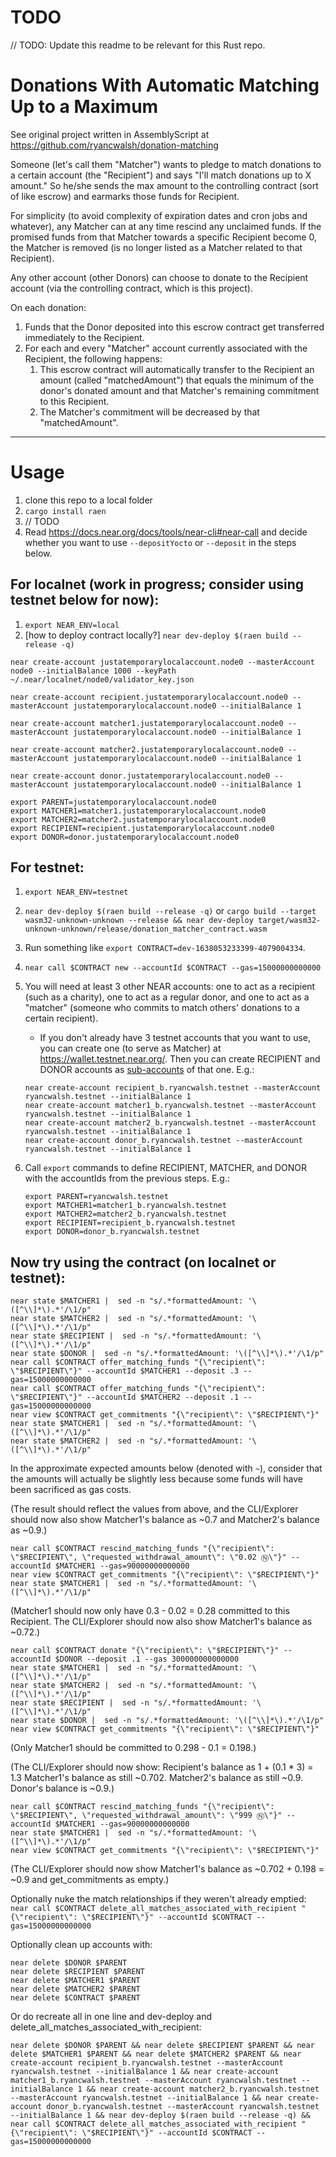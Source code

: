 # TODO

// TODO: Update this readme to be relevant for this Rust repo.

# Donations With Automatic Matching Up to a Maximum

See original project written in AssemblyScript at https://github.com/ryancwalsh/donation-matching

Someone (let's call them "Matcher") wants to pledge to match donations to a certain account (the "Recipient") and says "I'll match donations up to X amount." So he/she sends the max amount to the controlling contract (sort of like escrow) and earmarks those funds for Recipient.

For simplicity (to avoid complexity of expiration dates and cron jobs and whatever), any Matcher can at any time rescind any unclaimed funds. If the promised funds from that Matcher towards a specific Recipient become 0, the Matcher is removed (is no longer listed as a Matcher related to that Recipient).

Any other account (other Donors) can choose to donate to the Recipient account (via the controlling contract, which is this project).

On each donation:

1. Funds that the Donor deposited into this escrow contract get transferred immediately to the Recipient.
1. For each and every "Matcher" account currently associated with the Recipient, the following happens:
   1. This escrow contract will automatically transfer to the Recipient an amount (called "matchedAmount") that equals the minimum of the donor's donated amount and that Matcher's remaining commitment to this Recipient.
   1. The Matcher's commitment will be decreased by that "matchedAmount".

---

# Usage

1. clone this repo to a local folder
1. `cargo install raen`
1. // TODO
1. Read https://docs.near.org/docs/tools/near-cli#near-call and decide whether you want to use `--depositYocto` or `--deposit` in the steps below.

## For localnet (work in progress; consider using testnet below for now):

1. `export NEAR_ENV=local`
1. [how to deploy contract locally?] `near dev-deploy $(raen build --release -q)`

```
near create-account justatemporarylocalaccount.node0 --masterAccount node0 --initialBalance 1000 --keyPath ~/.near/localnet/node0/validator_key.json

near create-account recipient.justatemporarylocalaccount.node0 --masterAccount justatemporarylocalaccount.node0 --initialBalance 1

near create-account matcher1.justatemporarylocalaccount.node0 --masterAccount justatemporarylocalaccount.node0 --initialBalance 1

near create-account matcher2.justatemporarylocalaccount.node0 --masterAccount justatemporarylocalaccount.node0 --initialBalance 1

near create-account donor.justatemporarylocalaccount.node0 --masterAccount justatemporarylocalaccount.node0 --initialBalance 1

export PARENT=justatemporarylocalaccount.node0
export MATCHER1=matcher1.justatemporarylocalaccount.node0
export MATCHER2=matcher2.justatemporarylocalaccount.node0
export RECIPIENT=recipient.justatemporarylocalaccount.node0
export DONOR=donor.justatemporarylocalaccount.node0
```

## For testnet:

1. `export NEAR_ENV=testnet`
1. `near dev-deploy $(raen build --release -q)` or `cargo build --target wasm32-unknown-unknown --release && near dev-deploy target/wasm32-unknown-unknown/release/donation_matcher_contract.wasm`
1. Run something like `export CONTRACT=dev-1638053233399-4079004334`.
1. `near call $CONTRACT new --accountId $CONTRACT --gas=15000000000000`
1. You will need at least 3 other NEAR accounts: one to act as a recipient (such as a charity), one to act as a regular donor, and one to act as a "matcher" (someone who commits to match others' donations to a certain recipient).

   - If you don't already have 3 testnet accounts that you want to use, you can create one (to serve as Matcher) at https://wallet.testnet.near.org/. Then you can create RECIPIENT and DONOR accounts as [sub-accounts](https://docs.near.org/docs/tools/near-cli#near-create-account) of that one. E.g.:

   ```
   near create-account recipient_b.ryancwalsh.testnet --masterAccount ryancwalsh.testnet --initialBalance 1
   near create-account matcher1_b.ryancwalsh.testnet --masterAccount ryancwalsh.testnet --initialBalance 1
   near create-account matcher2_b.ryancwalsh.testnet --masterAccount ryancwalsh.testnet --initialBalance 1
   near create-account donor_b.ryancwalsh.testnet --masterAccount ryancwalsh.testnet --initialBalance 1
   ```

1. Call `export` commands to define RECIPIENT, MATCHER, and DONOR with the accountIds from the previous steps. E.g.:

   ```
   export PARENT=ryancwalsh.testnet
   export MATCHER1=matcher1_b.ryancwalsh.testnet
   export MATCHER2=matcher2_b.ryancwalsh.testnet
   export RECIPIENT=recipient_b.ryancwalsh.testnet
   export DONOR=donor_b.ryancwalsh.testnet
   ```

## Now try using the contract (on localnet or testnet):

```
near state $MATCHER1 |  sed -n "s/.*formattedAmount: '\([^\\]*\).*'/\1/p"
near state $MATCHER2 |  sed -n "s/.*formattedAmount: '\([^\\]*\).*'/\1/p"
near state $RECIPIENT |  sed -n "s/.*formattedAmount: '\([^\\]*\).*'/\1/p"
near state $DONOR |  sed -n "s/.*formattedAmount: '\([^\\]*\).*'/\1/p"
near call $CONTRACT offer_matching_funds "{\"recipient\": \"$RECIPIENT\"}" --accountId $MATCHER1 --deposit .3 --gas=15000000000000
near call $CONTRACT offer_matching_funds "{\"recipient\": \"$RECIPIENT\"}" --accountId $MATCHER2 --deposit .1 --gas=15000000000000
near view $CONTRACT get_commitments "{\"recipient\": \"$RECIPIENT\"}"
near state $MATCHER1 |  sed -n "s/.*formattedAmount: '\([^\\]*\).*'/\1/p"
near state $MATCHER2 |  sed -n "s/.*formattedAmount: '\([^\\]*\).*'/\1/p"
```

In the approximate expected amounts below (denoted with `~`), consider that the amounts will actually be slightly less because some funds will have been sacrificed as gas costs.

(The result should reflect the values from above, and the CLI/Explorer should now also show Matcher1's balance as ~0.7 and Matcher2's balance as ~0.9.)

```
near call $CONTRACT rescind_matching_funds "{\"recipient\": \"$RECIPIENT\", \"requested_withdrawal_amount\": \"0.02 Ⓝ\"}" --accountId $MATCHER1 --gas=90000000000000
near view $CONTRACT get_commitments "{\"recipient\": \"$RECIPIENT\"}"
near state $MATCHER1 |  sed -n "s/.*formattedAmount: '\([^\\]*\).*'/\1/p"
```

(Matcher1 should now only have 0.3 - 0.02 = 0.28 committed to this Recipient. The CLI/Explorer should now also show Matcher1's balance as ~0.72.)

```
near call $CONTRACT donate "{\"recipient\": \"$RECIPIENT\"}" --accountId $DONOR --deposit .1 --gas 300000000000000
near state $MATCHER1 |  sed -n "s/.*formattedAmount: '\([^\\]*\).*'/\1/p"
near state $MATCHER2 |  sed -n "s/.*formattedAmount: '\([^\\]*\).*'/\1/p"
near state $RECIPIENT |  sed -n "s/.*formattedAmount: '\([^\\]*\).*'/\1/p"
near state $DONOR |  sed -n "s/.*formattedAmount: '\([^\\]*\).*'/\1/p"
near view $CONTRACT get_commitments "{\"recipient\": \"$RECIPIENT\"}"
```

(Only Matcher1 should be committed to 0.298 - 0.1 = 0.198.)

(The CLI/Explorer should now show:
Recipient's balance as 1 + (0.1 \* 3) = 1.3
Matcher1's balance as still ~0.702.
Matcher2's balance as still ~0.9.
Donor's balance is ~0.9.)

```
near call $CONTRACT rescind_matching_funds "{\"recipient\": \"$RECIPIENT\", \"requested_withdrawal_amount\": \"999 Ⓝ\"}" --accountId $MATCHER1 --gas=90000000000000
near state $MATCHER1 |  sed -n "s/.*formattedAmount: '\([^\\]*\).*'/\1/p"
near view $CONTRACT get_commitments "{\"recipient\": \"$RECIPIENT\"}"
```

(The CLI/Explorer should now show Matcher1's balance as ~0.702 + 0.198 = ~0.9 and get_commitments as empty.)

Optionally nuke the match relationships if they weren't already emptied: `near call $CONTRACT delete_all_matches_associated_with_recipient "{\"recipient\": \"$RECIPIENT\"}" --accountId $CONTRACT --gas=15000000000000`

Optionally clean up accounts with:

```
near delete $DONOR $PARENT
near delete $RECIPIENT $PARENT
near delete $MATCHER1 $PARENT
near delete $MATCHER2 $PARENT
near delete $CONTRACT $PARENT
```

Or do recreate all in one line and dev-deploy and delete_all_matches_associated_with_recipient:

```
near delete $DONOR $PARENT && near delete $RECIPIENT $PARENT && near delete $MATCHER1 $PARENT && near delete $MATCHER2 $PARENT && near create-account recipient_b.ryancwalsh.testnet --masterAccount ryancwalsh.testnet --initialBalance 1 && near create-account matcher1_b.ryancwalsh.testnet --masterAccount ryancwalsh.testnet --initialBalance 1 && near create-account matcher2_b.ryancwalsh.testnet --masterAccount ryancwalsh.testnet --initialBalance 1 && near create-account donor_b.ryancwalsh.testnet --masterAccount ryancwalsh.testnet --initialBalance 1 && near dev-deploy $(raen build --release -q) && near call $CONTRACT delete_all_matches_associated_with_recipient "{\"recipient\": \"$RECIPIENT\"}" --accountId $CONTRACT --gas=15000000000000
```
